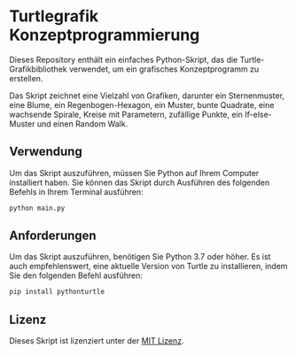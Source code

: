 # Turtlegrafik Konzeptprogrammierung

Dieses Repository enthält ein einfaches Python-Skript, das die Turtle-Grafikbibliothek verwendet, um ein grafisches Konzeptprogramm zu erstellen.

Das Skript zeichnet eine Vielzahl von Grafiken, darunter ein Sternenmuster, eine Blume, ein Regenbogen-Hexagon, ein Muster, bunte Quadrate, eine wachsende Spirale, Kreise mit Parametern, zufällige Punkte, ein If-else-Muster und einen Random Walk.

## Verwendung

Um das Skript auszuführen, müssen Sie Python auf Ihrem Computer installiert haben. Sie können das Skript durch Ausführen des folgenden Befehls in Ihrem Terminal ausführen:

```bash
python main.py
```

## Anforderungen

Um das Skript auszuführen, benötigen Sie Python 3.7 oder höher. Es ist auch empfehlenswert, eine aktuelle Version von Turtle zu installieren, indem Sie den folgenden Befehl ausführen:

```bash
pip install pythonturtle
```

## Lizenz

Dieses Skript ist lizenziert unter der [MIT Lizenz](LICENSE).
